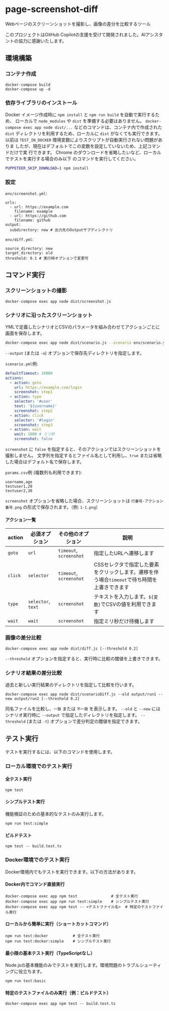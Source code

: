 # page-screenshot-diff

Webページのスクリーンショットを撮影し、画像の差分を比較するツール

このプロジェクトはGitHub Copilotの支援を受けて開発されました。AIアシスタントの協力に感謝いたします。

## 環境構築
### コンテナ作成
```
docker-compose build
docker-compose up -d
```

### 依存ライブラリのインストール
Docker イメージ作成時に `npm install` と `npm run build` を自動で実行するため、
ローカルで `node_modules` や `dist` を準備する必要はありません。
`docker-compose exec app node dist/...` などのコマンドは、コンテナ内で作成された
`dist` ディレクトリを利用するため、ローカルに `dist` がなくても実行できます。
以前は `TEST_IN_DOCKER` 環境変数によりスクリプトが自動実行されない問題がありま
したが、現在はデフォルトでこの変数を設定していないため、上記コマンドだけで実
行できます。
Chrome のダウンロードを省略したいなど、ローカルでテストを実行する場合のみ以下
のコマンドを実行してください。
```bash
PUPPETEER_SKIP_DOWNLOAD=1 npm install
```

### 設定
`env/screenshot.yml`:
```
urls:
  - url: https://example.com
    filename: example
  - url: https://github.com
    filename: github
output:
  subdirectory: new # 出力先のOutputサブディレクトリ
```

`env/diff.yml`:
```
source_directory: new
target_directory: old
threshold: 0.1 # 実行時オプションで変更可
```

## コマンド実行
### スクリーンショットの撮影

```
docker-compose exec app node dist/screenshot.js
```

### シナリオに沿ったスクリーンショット
YMLで定義したシナリオとCSVのパラメータを組み合わせてアクションごとに画面を保存します。

```bash
docker-compose exec app node dist/scenario.js --scenario env/scenario.yml --params env/params.csv --output output/run1
```

`--output` (または `-o`) オプションで保存先ディレクトリを指定します。

`scenario.yml`例:
```yaml
defaultTimeout: 10000
actions:
  - action: goto
    url: https://example.com/login
    screenshot: step1
  - action: type
    selector: '#user'
    text: '${username}'
    screenshot: step2
  - action: click
    selector: '#login'
    screenshot: step3
  - action: wait
    wait: 1000 # ミリ秒
    screenshot: false
```

`screenshot` に `false` を指定すると、そのアクションではスクリーンショットを撮影しません。
文字列を指定するとファイル名として利用し、`true` または省略した場合はデフォルト名で保存します。

`params.csv`例 (複数列も利用できます):
```
username,age
testuser1,20
testuser2,30
```

`screenshot` オプションを省略した場合、スクリーンショットは `行番号-アクション番号.png`
の形式で保存されます。（例: `1-1.png`）

#### アクション一覧

| action | 必須オプション | その他のオプション | 説明 |
| ------ | ------------- | ------------------ | ---- |
| `goto` | `url` | `timeout`, `screenshot` | 指定したURLへ遷移します |
| `click` | `selector` | `timeout`, `screenshot` | CSSセレクタで指定した要素をクリックします。遷移を伴う場合`timeout`で待ち時間を上書きできます |
| `type` | `selector`, `text` | `screenshot` | テキストを入力します。`${変数}`でCSVの値を利用できます |
| `wait` | `wait` | `screenshot` | 指定ミリ秒だけ待機します |

### 画像の差分比較
```
docker-compose exec app node dist/diff.js [--threshold 0.2]
```
`--threshold` オプションを指定すると、実行時に比較の閾値を上書きできます。

### シナリオ結果の差分比較
過去と新しい実行結果のディレクトリを指定して比較を行います。
```
docker-compose exec app node dist/scenarioDiff.js --old output/run1 --new output/run2 [--threshold 0.2]
```
同名ファイルを比較し、`一致` または `不一致` を表示します。
`--old` と `--new` にはシナリオ実行時に `--output` で指定したディレクトリを指定します。
`--threshold` (または `-t`) オプションで差分判定の閾値を指定できます。

## テスト実行

テストを実行するには、以下のコマンドを使用します。

### ローカル環境でのテスト実行

#### 全テスト実行
```
npm test
```

#### シンプルテスト実行
機能検証のための基本的なテストのみ実行します。
```
npm run test:simple
```

#### ビルドテスト
```
npm test -- build.test.ts
```

### Docker環境でのテスト実行

Docker環境内でもテストを実行できます。以下の方法があります。

#### Docker内でコマンド直接実行
```
docker-compose exec app npm test               # 全テスト実行
docker-compose exec app npm run test:simple    # シンプルテスト実行
docker-compose exec app npm test -- <テストファイル名>  # 特定のテストファイル実行
```

#### ローカルから簡単に実行（ショートカットコマンド）
```
npm run test:docker           # 全テスト実行
npm run test:docker:simple    # シンプルテスト実行
```

#### 最小限の基本テスト実行（TypeScriptなし）
Node.jsの基本機能のみでテストを実行します。環境問題のトラブルシューティングに役立ちます。
```
npm run test:basic
```

#### 特定のテストファイルのみ実行（例：ビルドテスト）
```
docker-compose exec app npm test -- build.test.ts
```

